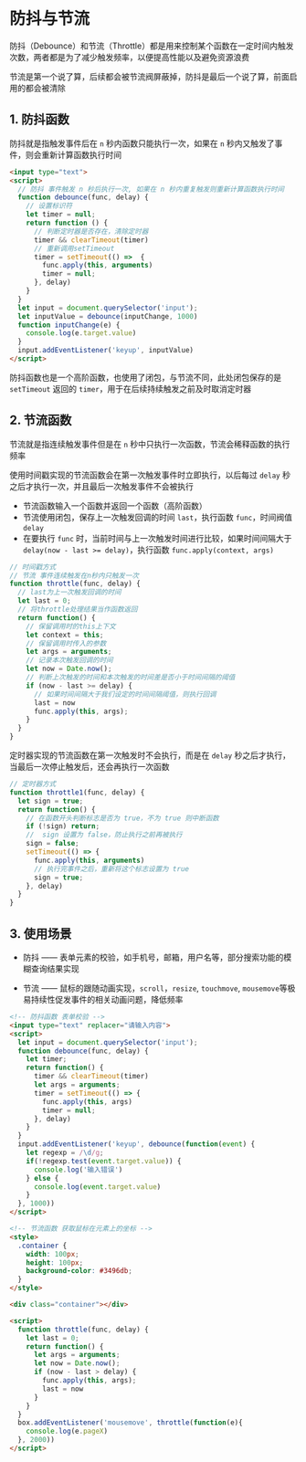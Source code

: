 # 防抖与节流



防抖（Debounce）和节流（Throttle）都是用来控制某个函数在一定时间内触发次数，两者都是为了减少触发频率，以便提高性能以及避免资源浪费

节流是第一个说了算，后续都会被节流阀屏蔽掉，防抖是最后一个说了算，前面启用的都会被清除

## 1. 防抖函数

防抖就是指触发事件后在 `n` 秒内函数只能执行一次，如果在 `n` 秒内又触发了事件，则会重新计算函数执行时间

```html
<input type="text">
<script>
  // 防抖 事件触发 n 秒后执行一次, 如果在 n 秒内重复触发则重新计算函数执行时间
  function debounce(func, delay) {
    // 设置标识符
    let timer = null;
    return function () {
      // 判断定时器是否存在，清除定时器
      timer && clearTimeout(timer)
      // 重新调用setTimeout
      timer = setTimeout(() =>  {
        func.apply(this, arguments)
        timer = null;
      }, delay)
    }
  }
  let input = document.querySelector('input');
  let inputValue = debounce(inputChange, 1000)
  function inputChange(e) {
    console.log(e.target.value)
  }
  input.addEventListener('keyup', inputValue)
</script>
```

防抖函数也是一个高阶函数，也使用了闭包，与节流不同，此处闭包保存的是`setTimeout` 返回的 `timer`，用于在后续持续触发之前及时取消定时器



## 2. 节流函数

节流就是指连续触发事件但是在 `n` 秒中只执行一次函数，节流会稀释函数的执行频率



使用时间戳实现的节流函数会在第一次触发事件时立即执行，以后每过 `delay` 秒之后才执行一次，并且最后一次触发事件不会被执行

* 节流函数输入一个函数并返回一个函数（高阶函数）
* 节流使用闭包，保存上一次触发回调的时间 `last`，执行函数 `func`，时间阀值`delay`
* 在要执行 `func` 时，当前时间与上一次触发时间进行比较，如果时间间隔大于`delay(now - last >= delay)`，执行函数 `func.apply(context, args)`

```js
// 时间戳方式
// 节流 事件连续触发在n秒内只触发一次
function throttle(func, delay) {
  // last为上一次触发回调的时间
  let last = 0;
  // 将throttle处理结果当作函数返回
  return function() {
    // 保留调用时的this上下文
    let context = this;
    // 保留调用时传入的参数
    let args = arguments;
    // 记录本次触发回调的时间
    let now = Date.now();
    // 判断上次触发的时间和本次触发的时间差是否小于时间间隔的阈值
    if (now - last >= delay) {
      // 如果时间间隔大于我们设定的时间间隔阈值，则执行回调
      last = now
      func.apply(this, args);
    }
  }
}
```



定时器实现的节流函数在第一次触发时不会执行，而是在 `delay` 秒之后才执行，当最后一次停止触发后，还会再执行一次函数

```js
// 定时器方式
function throttle1(func, delay) {
  let sign = true;
  return function() {
    // 在函数开头判断标志是否为 true，不为 true 则中断函数
    if (!sign) return;
    //  sign 设置为 false，防止执行之前再被执行
    sign = false;
    setTimeout(() => {
      func.apply(this, arguments)
      // 执行完事件之后，重新将这个标志设置为 true
      sign = true;
    }, delay)
  }
}
```



## 3. 使用场景

* 防抖 —— 表单元素的校验，如手机号，邮箱，用户名等，部分搜索功能的模糊查询结果实现

* 节流 —— 鼠标的跟随动画实现，`scroll`，`resize`, `touchmove`, `mousemove`等极易持续性促发事件的相关动画问题，降低频率

```html
<!-- 防抖函数 表单校验 -->
<input type="text" replacer="请输入内容">
<script>
  let input = document.querySelector('input');
  function debounce(func, delay) {
    let timer;
    return function() {
      timer && clearTimeout(timer)
      let args = arguments;
      timer = setTimeout(() => {
        func.apply(this, args)
        timer = null;
      }, delay)
    }
  }
  input.addEventListener('keyup', debounce(function(event) {
    let regexp = /\d/g;
    if(!regexp.test(event.target.value)) {
      console.log('输入错误')
    } else {
      console.log(event.target.value)
    }
  }, 1000))
</script>
```

```html
<!-- 节流函数 获取鼠标在元素上的坐标 -->
<style>
  .container {
    width: 100px;
    height: 100px;
    background-color: #3496db;
  }
</style>

<div class="container"></div>

<script>
  function throttle(func, delay) {
    let last = 0;
    return function() {
      let args = arguments;
      let now = Date.now();
      if (now - last > delay) {
        func.apply(this, args);
        last = now
      }
    }
  }
  box.addEventListener('mousemove', throttle(function(e){
    console.log(e.pageX)
  }, 2000))
</script>
```

